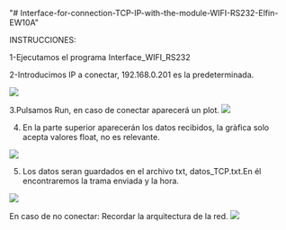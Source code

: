 
<p align="center">
   
"# Interface-for-connection-TCP-IP-with-the-module-WIFI-RS232-Elfin-EW10A" 

INSTRUCCIONES:
   
1-Ejecutamos el programa Interface_WIFI_RS232

2-Introducimos IP a conectar, 192.168.0.201 es la predeterminada.
   
  <img src="https://user-images.githubusercontent.com/29064788/135074317-c543c503-159b-49e4-8994-496940dae7c6.png" />

3.Pulsamos Run, en caso de conectar aparecerá un plot.
 <img src="https://user-images.githubusercontent.com/29064788/135074358-9eb67371-c342-4a64-8b9c-fc8af4f0557e.png" />

4. En la parte superior aparecerán los datos recibidos, la gràfica solo acepta valores float, no es relevante. 
 <img src="https://user-images.githubusercontent.com/29064788/135074392-f95dcfde-ef90-4365-b351-db604f228ae0.png" />

5. Los datos seran guardados en el archivo txt, datos_TCP.txt.En él encontraremos la trama enviada y la hora. 
 <img src="https://user-images.githubusercontent.com/29064788/135074448-80e7a34a-cb77-4f60-99a5-06f8fdcc49ce.png" />




En caso de no conectar: Recordar la arquitectura de la red.
 <img src="https://user-images.githubusercontent.com/29064788/135074493-15eb859d-4b94-4184-844b-5545d0ebf0d9.png" />

</p>


